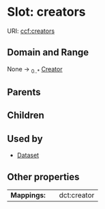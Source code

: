 
# Slot: creators



URI: [ccf:creators](http://purl.org/ccf/creators)


## Domain and Range

None &#8594;  <sub>0..\*</sub> [Creator](Creator.md)

## Parents


## Children


## Used by

 * [Dataset](Dataset.md)

## Other properties

|  |  |  |
| --- | --- | --- |
| **Mappings:** | | dct:creator |